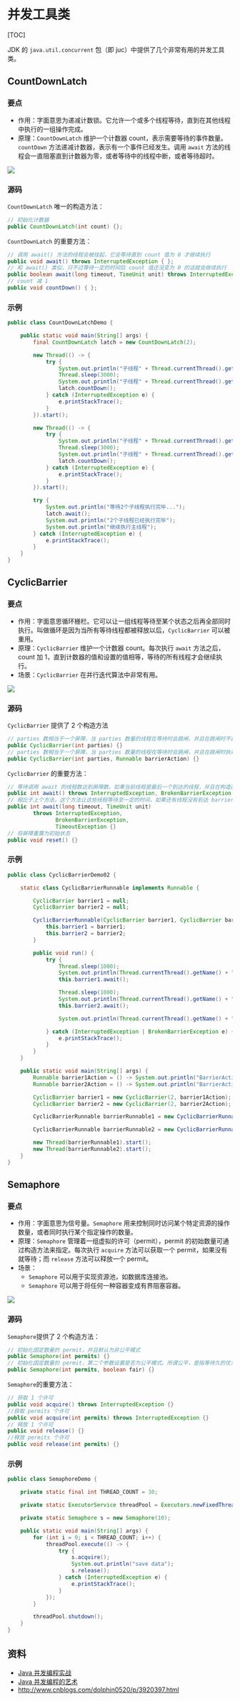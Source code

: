 # 并发工具类

[TOC]

JDK 的 `java.util.concurrent` 包（即 juc）中提供了几个非常有用的并发工具类。

## CountDownLatch

### 要点

- 作用：字面意思为递减计数锁。它允许一个或多个线程等待，直到在其他线程中执行的一组操作完成。
- 原理：`CountDownLatch` 维护一个计数器 count，表示需要等待的事件数量。`countDown` 方法递减计数器，表示有一个事件已经发生。调用 `await` 方法的线程会一直阻塞直到计数器为零，或者等待中的线程中断，或者等待超时。

![](https://raw.githubusercontent.com/hyman213/FigureBed/master/2019/06/20190613225251.png)


### 源码

`CountDownLatch` 唯一的构造方法：

```java
// 初始化计数器
public CountDownLatch(int count) {};
```

`CountDownLatch` 的重要方法：

```java
// 调用 await() 方法的线程会被挂起，它会等待直到 count 值为 0 才继续执行
public void await() throws InterruptedException { };
// 和 await() 类似，只不过等待一定的时间后 count 值还没变为 0 的话就会继续执行
public boolean await(long timeout, TimeUnit unit) throws InterruptedException { };
// count 减 1
public void countDown() { };
```

### 示例

```java
public class CountDownLatchDemo {

    public static void main(String[] args) {
        final CountDownLatch latch = new CountDownLatch(2);

        new Thread(() -> {
            try {
                System.out.println("子线程" + Thread.currentThread().getName() + "正在执行");
                Thread.sleep(3000);
                System.out.println("子线程" + Thread.currentThread().getName() + "执行完毕");
                latch.countDown();
            } catch (InterruptedException e) {
                e.printStackTrace();
            }
        }).start();

        new Thread(() -> {
            try {
                System.out.println("子线程" + Thread.currentThread().getName() + "正在执行");
                Thread.sleep(3000);
                System.out.println("子线程" + Thread.currentThread().getName() + "执行完毕");
                latch.countDown();
            } catch (InterruptedException e) {
                e.printStackTrace();
            }
        }).start();

        try {
            System.out.println("等待2个子线程执行完毕...");
            latch.await();
            System.out.println("2个子线程已经执行完毕");
            System.out.println("继续执行主线程");
        } catch (InterruptedException e) {
            e.printStackTrace();
        }
    }
}
```

## CyclicBarrier

### 要点

- 作用：字面意思循环栅栏。它可以让一组线程等待至某个状态之后再全部同时执行。叫做循环是因为当所有等待线程都被释放以后，`CyclicBarrier` 可以被重用。
- 原理：`CyclicBarrier` 维护一个计数器 count。每次执行 `await` 方法之后，count 加 1，直到计数器的值和设置的值相等，等待的所有线程才会继续执行。
- 场景：`CyclicBarrier` 在并行迭代算法中非常有用。

![](https://raw.githubusercontent.com/hyman213/FigureBed/master/2019/06/20190615234952.png)


### 源码

`CyclicBarrier` 提供了 2 个构造方法

```java
// parties 数相当于一个屏障，当 parties 数量的线程在等待时会跳闸，并且在跳闸时不执行预定义的动作。
public CyclicBarrier(int parties) {}
// parties 数相当于一个屏障，当 parties 数量的线程在等待时会跳闸，并且在跳闸时执行给定的动作 barrierAction。
public CyclicBarrier(int parties, Runnable barrierAction) {}
```

`CyclicBarrier` 的重要方法：

```java
// 等待调用 await 的线程数达到屏障数。如果当前线程是最后一个到达的线程，并且在构造函数中提供了非空屏障操作，则当前线程在允许其他线程继续之前运行该操作。如果在屏障动作期间发生异常，那么该异常将在当前线程中传播并且屏障被置于断开状态。
public int await() throws InterruptedException, BrokenBarrierException {}
// 相比于上个方法，这个方法让这些线程等待至一定的时间，如果还有线程没有到达 barrier 状态就直接让到达 barrier 的线程执行后续任务。
public int await(long timeout, TimeUnit unit)
        throws InterruptedException,
               BrokenBarrierException,
               TimeoutException {}
// 将屏障重置为初始状态
public void reset() {}
```

### 示例

```java
public class CyclicBarrierDemo02 {

    static class CyclicBarrierRunnable implements Runnable {

        CyclicBarrier barrier1 = null;
        CyclicBarrier barrier2 = null;

        CyclicBarrierRunnable(CyclicBarrier barrier1, CyclicBarrier barrier2) {
            this.barrier1 = barrier1;
            this.barrier2 = barrier2;
        }

        public void run() {
            try {
                Thread.sleep(1000);
                System.out.println(Thread.currentThread().getName() + " waiting at barrier 1");
                this.barrier1.await();

                Thread.sleep(1000);
                System.out.println(Thread.currentThread().getName() + " waiting at barrier 2");
                this.barrier2.await();

                System.out.println(Thread.currentThread().getName() + " done!");

            } catch (InterruptedException | BrokenBarrierException e) {
                e.printStackTrace();
            }
        }
    }

    public static void main(String[] args) {
        Runnable barrier1Action = () -> System.out.println("BarrierAction 1 executed ");
        Runnable barrier2Action = () -> System.out.println("BarrierAction 2 executed ");

        CyclicBarrier barrier1 = new CyclicBarrier(2, barrier1Action);
        CyclicBarrier barrier2 = new CyclicBarrier(2, barrier2Action);

        CyclicBarrierRunnable barrierRunnable1 = new CyclicBarrierRunnable(barrier1, barrier2);

        CyclicBarrierRunnable barrierRunnable2 = new CyclicBarrierRunnable(barrier1, barrier2);

        new Thread(barrierRunnable1).start();
        new Thread(barrierRunnable2).start();
    }
}
```

## Semaphore

### 要点

- 作用：字面意思为信号量。`Semaphore` 用来控制同时访问某个特定资源的操作数量，或者同时执行某个指定操作的数量。
- 原理：`Semaphore` 管理着一组虚拟的许可（permit），permit 的初始数量可通过构造方法来指定。每次执行 `acquire` 方法可以获取一个 permit，如果没有就等待；而 `release` 方法可以释放一个 permit。
- 场景：
  - `Semaphore` 可以用于实现资源池，如数据库连接池。
  - `Semaphore` 可以用于将任何一种容器变成有界阻塞容器。

![](https://raw.githubusercontent.com/hyman213/FigureBed/master/2019/06/20190615235109.png)


### 源码

`Semaphore`提供了 2 个构造方法：

```java
// 初始化固定数量的 permit，并且默认为非公平模式
public Semaphore(int permits) {}
// 初始化固定数量的 permit，第二个参数设置是否为公平模式。所谓公平，是指等待久的优先获取许可
public Semaphore(int permits, boolean fair) {}
```

`Semaphore`的重要方法：

```java
// 获取 1 个许可
public void acquire() throws InterruptedException {}
//获取 permits 个许可
public void acquire(int permits) throws InterruptedException {}
// 释放 1 个许可
public void release() {}
//释放 permits 个许可
public void release(int permits) {}
```

### 示例

```java
public class SemaphoreDemo {

    private static final int THREAD_COUNT = 30;

    private static ExecutorService threadPool = Executors.newFixedThreadPool(THREAD_COUNT);

    private static Semaphore s = new Semaphore(10);

    public static void main(String[] args) {
        for (int i = 0; i < THREAD_COUNT; i++) {
            threadPool.execute(() -> {
                try {
                    s.acquire();
                    System.out.println("save data");
                    s.release();
                } catch (InterruptedException e) {
                    e.printStackTrace();
                }
            });
        }

        threadPool.shutdown();
    }
}
```

## 资料

- [Java 并发编程实战](https://item.jd.com/10922250.html)
- [Java 并发编程的艺术](https://item.jd.com/11740734.html)
- http://www.cnblogs.com/dolphin0520/p/3920397.html
